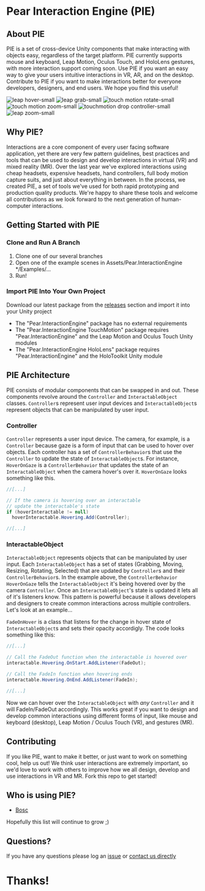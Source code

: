 # Pear Interaction Engine (PIE)

## About PIE
PIE is a set of cross-device Unity components that make interacting with objects easy, regardless of the target platform. PIE currently supports mouse and keyboard, Leap Motion, Oculus Touch, and HoloLens gestures, with more interaction support coming soon. Use PIE if you want an easy way to give your users intuitive interactions in VR, AR, and on the desktop. Contribute to PIE if you want to make interactions better for everyone developers, designers, and end users. We hope you find this useful!

![leap hover-small](https://cloud.githubusercontent.com/assets/2764891/22951407/eb0da21c-f2bd-11e6-916c-ff6219d49eb6.gif)
![leap grab-small](https://cloud.githubusercontent.com/assets/2764891/22951403/eb081d74-f2bd-11e6-9382-9c9d43570bb3.gif)
![touch motion rotate-small](https://cloud.githubusercontent.com/assets/2764891/22951404/eb089010-f2bd-11e6-91d8-c4dd47f8e097.gif)
![touch motion zoom-small](https://cloud.githubusercontent.com/assets/2764891/22951406/eb0b8676-f2bd-11e6-899b-b28ffd08f8f1.gif)
![touchmotion drop controller-small](https://cloud.githubusercontent.com/assets/2764891/22951402/eb079b92-f2bd-11e6-8a87-f30bff24c0b1.gif)
![leap zoom-small](https://cloud.githubusercontent.com/assets/2764891/22951405/eb0a088c-f2bd-11e6-9fb0-c5f80b485362.gif)

## Why PIE?
Interactions are a core component of every user facing software application, yet there are very few pattern guidelines, best practices and tools that can be used to design and develop interactions in virtual (VR) and mixed reality (MR). Over the last year we've explored interactions using cheap headsets, expensive headsets, hand controllers, full body motion capture suits, and just about everything in between. In the process, we created PIE, a set of tools we've used for both rapid prototyping and production quality products. We're happy to share these tools and welcome all contributions as we look forward to the next generation of human-computer interactions.

## Getting Started with PIE

### Clone and Run A Branch
1. Clone one of our several branches
2. Open one of the example scenes in Assets/Pear.InteractionEngine */Examples/...
3. Run!

### Import PIE Into Your Own Project
Download our latest package from the [releases](https://github.com/PearMed/Pear-Interaction-Engine/releases) section and import it into your Unity project
  - The "Pear.InteractionEngine" package has no external requirements
  - The "Pear.InteractionEngine TouchMotion" package requires "Pear.InteractionEngine" and the Leap Motion and Oculus Touch Unity modules
  - The "Pear.InteractionEngine HoloLens" package requires "Pear.InteractionEngine" and the HoloToolkit Unity module

## PIE Architecture
PIE consists of modular components that can be swapped in and out. These components revolve around the `Controller` and `InteractableObject` classes. `Controller`s represent user input devices and `InteractableObject`s represent objects that can be manipulated by user input.

### Controller
`Controller` represents a user input device. The camera, for example, is a `Controller` because gaze is a form of input that can be used to hover over objects. Each controller has a set of `ControllerBehavior`s that use the `Controller` to update the state of `InteractableObject`s. For instance, `HoverOnGaze` is a `ControllerBehavior` that updates the state of an `InteractableObject` when the camera hover's over it. `HoverOnGaze` looks something like this.

```csharp
//[...]

// If the camera is hovering over an interactable
// update the interactable's state
if (hoverInteractable != null)
  hoverInteractable.Hovering.Add(Controller);

//[...]
```

### InteractableObject
`InteractableObject` represents objects that can be manipulated by user input. Each `InteractableObject` has a set of states (Grabbing, Moving, Resizing, Rotating, Selected) that are updated by `Controller`s and their `ControllerBehavior`s. In the example above, the `ControllerBehavior` `HoverOnGaze` tells the `InteractableObject` it's being hovered over by the camera `Controller`. Once an `InteractableObject`'s state is updated it lets all of it's listeners know. This pattern is powerful because it allows developers and designers to create common interactions across multiple controllers. Let's look at an example...

`FadeOnHover` is a class that listens for the change in hover state of `InteractableObject`s and sets their opacity accordigly. The code looks something like this:

```csharp
//[...]

// Call the FadeOut function when the interactable is hovered over
interactable.Hovering.OnStart.AddListener(FadeOut);

// Call the FadeIn function when hovering ends
interactable.Hovering.OnEnd.AddListener(FadeIn);

//[...]
```

Now we can hover over the `InteractableObject` with *any* `Controller` and it will FadeIn/FadeOut accordingly. This works great if you want to design and develop common interactions using different forms of input, like mouse and keyboard (desktop), Leap Motion / Oculus Touch (VR), and gestures (MR).

## Contributing
If you like PIE, want to make it better, or just want to work on something cool, help us out! We think user interactions are extremely important, so we'd love to work with others to improve how we all design, develop and use interactions in VR and MR. Fork this repo to get started!

## Who is using PIE?
- [Bosc](http://www.pearmedical.com/bosc.html)

Hopefully this list will continue to grow ;)

## Questions?
If you have any questions please log an [issue](https://github.com/PearMed/Pear-Interaction-Engine/issues) or [contact us directly](http://www.pearmedical.com/contact.html)

# Thanks!
